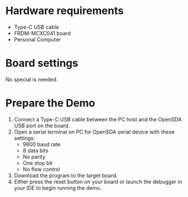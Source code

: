 Hardware requirements
===================
- Type-C USB cable
- FRDM-MCXC041 board
- Personal Computer

Board settings
============
No special is needed.

Prepare the Demo
===============
1.  Connect a Type-C USB cable between the PC host and the OpenSDA USB port on the board.
2.  Open a serial terminal on PC for OpenSDA serial device with these settings:
    - 9600 baud rate
    - 8 data bits
    - No parity
    - One stop bit
    - No flow control
3.  Download the program to the target board.
4.  Either press the reset button on your board or launch the debugger in your IDE to begin running the demo.

